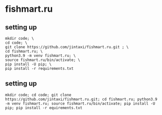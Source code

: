 # fishmart.ru

## setting up
```
mkdir code; \
cd code; \
git clone https://github.com/jintaxi/fishmart.ru.git ; \
cd fishmart.ru; \
python3.9 -m venv fishmart.ru; \
source fishmart.ru/bin/activate; \
pip install -U pip; \
pip install -r requirements.txt
```

## setting up

`mkdir code; cd code; git clone https://github.com/jintaxi/fishmart.ru.git; cd fishmart.ru; python3.9 -m venv fishmart.ru; source fishmart.ru/bin/activate; pip install -U pip; pip install -r equirements.txt`
